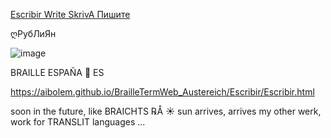 [Escribir Write SkrivA Пишите](https://aibolem.github.io/BrailleTermWeb_Austereich/braille_ru/picmo/picmo.html)

ღРубЛиЯн 

![image](https://github.com/aibolem/BrailleTermWeb_Austereich/assets/102619282/93808ccf-3acf-4ac1-97ba-d34cbd4b5568)

BRAILLE ESPAÑA 🌸 ES

https://aibolem.github.io/BrailleTermWeb_Austereich/Escribir/Escribir.html

soon in the future, like BRAICHTS ℞Å ☀ sun arrives, arrives my other werk, work for TRANSLIT languages ... 